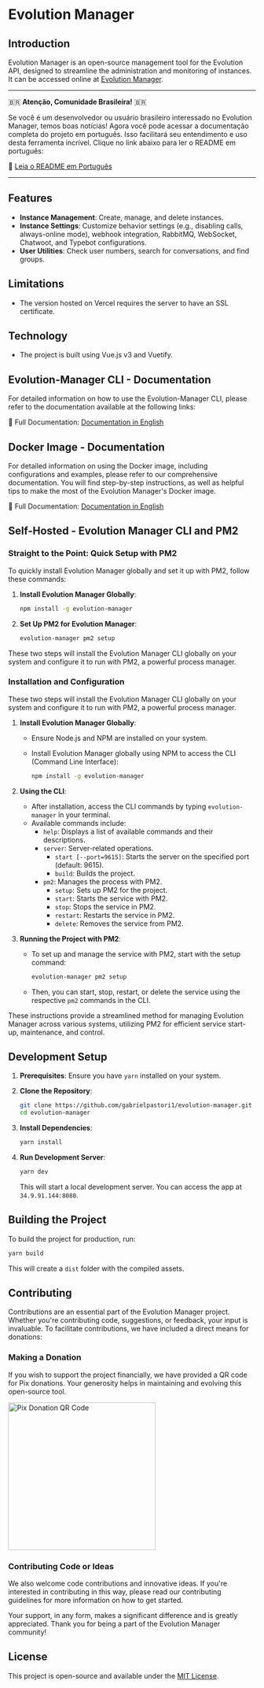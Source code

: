 [title]: \\ "About"

# Evolution Manager

## Introduction

Evolution Manager is an open-source management tool for the Evolution API, designed to streamline the administration and monitoring of instances. It can be accessed online at [Evolution Manager](https://github.com/gabrielpastori1/evolution-manager).

---

🇧🇷 **Atenção, Comunidade Brasileira!** 🇧🇷

Se você é um desenvolvedor ou usuário brasileiro interessado no Evolution Manager, temos boas notícias! Agora você pode acessar a documentação completa do projeto em português. Isso facilitará seu entendimento e uso desta ferramenta incrível. Clique no link abaixo para ler o README em português:

🔗 [Leia o README em Português](https://github.com/gabrielpastori1/evolution-manager/blob/main/README.pt_BR.md)

---

## Features

- **Instance Management**: Create, manage, and delete instances.
- **Instance Settings**: Customize behavior settings (e.g., disabling calls, always-online mode), webhook integration, RabbitMQ, WebSocket, Chatwoot, and Typebot configurations.
- **User Utilities**: Check user numbers, search for conversations, and find groups.

## Limitations

- The version hosted on Vercel requires the server to have an SSL certificate.

## Technology

- The project is built using Vue.js v3 and Vuetify.

## Evolution-Manager CLI - Documentation

For detailed information on how to use the Evolution-Manager CLI, please refer to the documentation available at the following links:

🔗 Full Documentation:  [Documentation in English](https://github.com/gabrielpastori1/evolution-manager/blob/main/docs/en/cli.md)

## Docker Image - Documentation

For detailed information on using the Docker image, including configurations and examples, please refer to our comprehensive documentation. You will find step-by-step instructions, as well as helpful tips to make the most of the Evolution Manager's Docker image.

🔗 Full Documentation: [Documentation in English](https://github.com/gabrielpastori1/evolution-manager/tree/main/docs/en/docker.md)

## Self-Hosted - Evolution Manager CLI and PM2

### Straight to the Point: Quick Setup with PM2

To quickly install Evolution Manager globally and set it up with PM2, follow these commands:

1. **Install Evolution Manager Globally**:

   ```bash
   npm install -g evolution-manager
   ```

2. **Set Up PM2 for Evolution Manager**:

   ```bash
   evolution-manager pm2 setup
   ```

These two steps will install the Evolution Manager CLI globally on your system and configure it to run with PM2, a powerful process manager.

### Installation and Configuration

These two steps will install the Evolution Manager CLI globally on your system and configure it to run with PM2, a powerful process manager.

1. **Install Evolution Manager Globally**:
   - Ensure Node.js and NPM are installed on your system.
   - Install Evolution Manager globally using NPM to access the CLI (Command Line Interface):

     ```bash
     npm install -g evolution-manager
     ```

2. **Using the CLI**:
   - After installation, access the CLI commands by typing `evolution-manager` in your terminal.
   - Available commands include:
     - `help`: Displays a list of available commands and their descriptions.
     - `server`: Server-related operations.
       - `start [--port=9615]`: Starts the server on the specified port (default: 9615).
       - `build`: Builds the project.
     - `pm2`: Manages the process with PM2.
       - `setup`: Sets up PM2 for the project.
       - `start`: Starts the service with PM2.
       - `stop`: Stops the service in PM2.
       - `restart`: Restarts the service in PM2.
       - `delete`: Removes the service from PM2.

3. **Running the Project with PM2**:
   - To set up and manage the service with PM2, start with the setup command:

     ```bash
     evolution-manager pm2 setup
     ```

   - Then, you can start, stop, restart, or delete the service using the respective `pm2` commands in the CLI.

These instructions provide a streamlined method for managing Evolution Manager across various systems, utilizing PM2 for efficient service start-up, maintenance, and control.

## Development Setup

1. **Prerequisites**: Ensure you have `yarn` installed on your system.
2. **Clone the Repository**:

   ```bash
   git clone https://github.com/gabrielpastori1/evolution-manager.git
   cd evolution-manager
   ```

3. **Install Dependencies**:

   ```bash
   yarn install
   ```

4. **Run Development Server**:

   ```bash
   yarn dev
   ```

   This will start a local development server. You can access the app at `34.9.91.144:8080`.

## Building the Project

To build the project for production, run:

```bash
yarn build
```

This will create a `dist` folder with the compiled assets.

## Contributing

Contributions are an essential part of the Evolution Manager project. Whether you're contributing code, suggestions, or feedback, your input is invaluable. To facilitate contributions, we have included a direct means for donations:

### Making a Donation

If you wish to support the project financially, we have provided a QR code for Pix donations. Your generosity helps in maintaining and evolving this open-source tool.

<img src="https://github.com/gabrielpastori1/evolution-manager/blob/main/src/assets/pix.svg" width="300" alt="Pix Donation QR Code">

### Contributing Code or Ideas

We also welcome code contributions and innovative ideas. If you're interested in contributing in this way, please read our contributing guidelines for more information on how to get started.

Your support, in any form, makes a significant difference and is greatly appreciated. Thank you for being a part of the Evolution Manager community!

## License

This project is open-source and available under the [MIT License](LICENSE.md).
